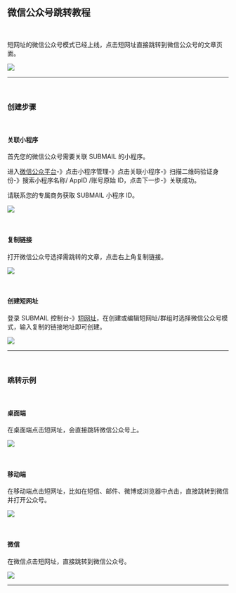 ## 微信公众号跳转教程

<br>

短网址的微信公众号模式已经上线，点击短网址直接跳转到微信公众号的文章页面。

![](https://libraries.mysubmail.com/public/99040a5a4bb73c0f8ab0495dae84a27f/images/c511d5d3d99691e66f1f59c022a0ba0e.png)

------

<br>

### 创建步骤

<br>

#### 关联小程序

首先您的微信公众号需要关联 SUBMAIL 的小程序。

进入[微信公众平台](https://mp.weixin.qq.com)-》点击小程序管理-》点击关联小程序-》扫描二维码验证身份-》搜索小程序名称/ AppID /账号原始 ID，点击下一步-》关联成功。

请联系您的专属商务获取 SUBMAIL 小程序 ID。

![](https://libraries.mysubmail.com/public/99040a5a4bb73c0f8ab0495dae84a27f/images/a4054c65a9a70a192019c8753f7b34c7.gif)

<br>

#### 复制链接

打开微信公众号选择需跳转的文章，点击右上角复制链接。

![](https://libraries.mysubmail.com/public/99040a5a4bb73c0f8ab0495dae84a27f/images/c0c03a93108011a8784274e512cdeb8c.jpg)

<br>

#### 创建短网址

登录 SUBMAIL 控制台-》[短网址](https://www.mysubmail.com/console/shorturl)，在创建或编辑短网址/群组时选择微信公众号模式，输入复制的链接地址即可创建。

![](https://libraries.mysubmail.com/public/99040a5a4bb73c0f8ab0495dae84a27f/images/788a62f45d4ba6eb599b9022b59be967.gif)

------

<br>

### 跳转示例

<br>

#### 桌面端

在桌面端点击短网址，会直接跳转微信公众号上。

![](https://libraries.mysubmail.com/public/99040a5a4bb73c0f8ab0495dae84a27f/images/2c262202b22514438123de01f028ef73.gif)

<br>

#### 移动端

在移动端点击短网址，比如在短信、邮件、微博或浏览器中点击，直接跳转到微信并打开公众号。

![](https://libraries.mysubmail.com/public/99040a5a4bb73c0f8ab0495dae84a27f/images/b41598d1397bcb35a90c13ddf9f5226e.gif)

<br>

#### 微信

在微信点击短网址，直接跳转到微信公众号。

![](https://libraries.mysubmail.com/public/99040a5a4bb73c0f8ab0495dae84a27f/images/ae4e31aef94a220d2a08fa2d8fd4cbb8.gif)

------